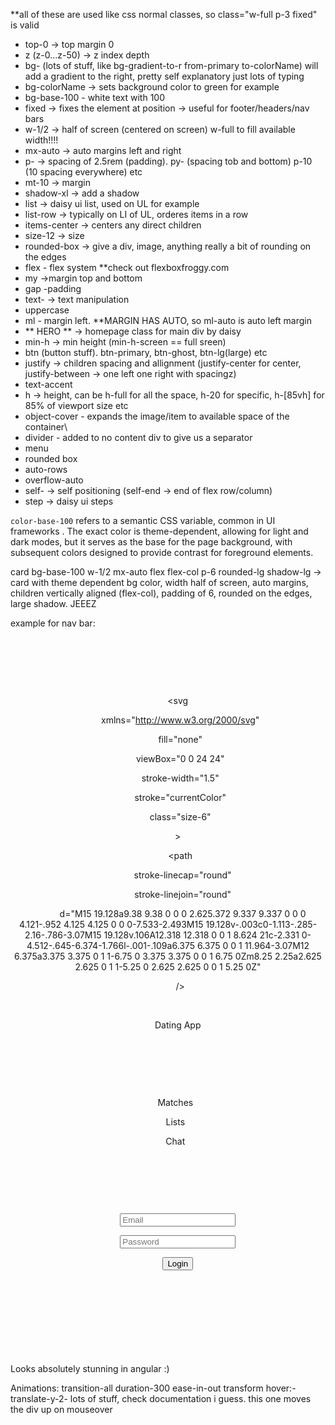 **all of these are used like css normal classes, so class="w-full p-3 fixed" is valid

- top-0 -> top margin 0
- z (z-0...z-50) -> z index depth
- bg- (lots of stuff, like bg-gradient-to-r from-primary to-colorName) will add a gradient to the right, pretty self explanatory just lots of typing
- bg-colorName -> sets background color to green for example
- bg-base-100 - white text with 100 
- fixed -> fixes the element at position -> useful for footer/headers/nav bars
- w-1/2 -> half of screen (centered on screen) w-full to fill available width!!!!
- mx-auto -> auto margins left and right
- p- -> spacing of 2.5rem (padding). py- (spacing tob and bottom) p-10 (10 spacing everywhere) etc
- mt-10 -> margin
- shadow-xl -> add a shadow
- list -> daisy ui list, used on UL for example
- list-row -> typically on LI of UL, orderes items in a row
- items-center -> centers any direct children
- size-12 -> size
- rounded-box -> give a div, image, anything really a bit of rounding on the edges
- flex - flex system **check out flexboxfroggy.com
- my ->margin top and bottom
- gap -padding
- text- -> text manipulation
- uppercase
- ml - margin left. **MARGIN HAS AUTO, so ml-auto is auto left margin
- ** HERO ** -> homepage class for main div by daisy
- min-h -> min height (min-h-screen == full sreen)
- btn (button stuff). btn-primary, btn-ghost, btn-lg(large) etc
- justify -> children spacing and allignment (justify-center for center, justify-between -> one left one right with spacingz)
- text-accent
- h -> height, can be h-full for all the space, h-20 for specific, h-[85vh] for 85% of viewport size etc
- object-cover - expands the image/item to available space of the container\
- divider - added to no content div to give us a separator
- menu
- rounded box
- auto-rows
- overflow-auto
- self- -> self positioning (self-end -> end of flex row/column)
- step -> daisy ui steps

`color-base-100` refers to a semantic CSS variable, common in UI frameworks . The exact color is theme-dependent, allowing for light and dark modes, but it serves as the base for the page background, with subsequent colors designed to provide contrast for foreground elements.

card bg-base-100 w-1/2 mx-auto flex flex-col p-6 rounded-lg shadow-lg -> card with theme dependent bg color, width half of screen, auto margins, children vertically aligned (flex-col), padding of 6, rounded on the edges, large shadow. JEEEZ

example for nav bar: 
<header class="p-3 w-full fixed top-0 z-50 bg-gradient-to-r from-primary to-black">

  <div class="flex align-middle items-center px-10 mx-auto gap-6">

    <a class="max-h-16 text-white border-r-white border-r-2 pr-6">

      <div class="flex flex-row align-middle items-center gap-2">

        <svg

          xmlns="http://www.w3.org/2000/svg"

          fill="none"

          viewBox="0 0 24 24"

          stroke-width="1.5"

          stroke="currentColor"

          class="size-6"

        >

          <path

            stroke-linecap="round"

            stroke-linejoin="round"

            d="M15 19.128a9.38 9.38 0 0 0 2.625.372 9.337 9.337 0 0 0 4.121-.952 4.125 4.125 0 0 0-7.533-2.493M15 19.128v-.003c0-1.113-.285-2.16-.786-3.07M15 19.128v.106A12.318 12.318 0 0 1 8.624 21c-2.331 0-4.512-.645-6.374-1.766l-.001-.109a6.375 6.375 0 0 1 11.964-3.07M12 6.375a3.375 3.375 0 1 1-6.75 0 3.375 3.375 0 0 1 6.75 0Zm8.25 2.25a2.625 2.625 0 1 1-5.25 0 2.625 2.625 0 0 1 5.25 0Z"

          />

        </svg>

        Dating App

      </div>

    </a>

    <nav class="flex gap-3 my-2 uppercase text-lg text-white">

      <a>Matches</a>

      <a>Lists</a>

      <a>Chat</a>

    </nav>

    <div class="flex align-middle ml-auto gap-3">

      <form class="flex items-center gap-3">

        <input type="text" class="input" placeholder="Email" />

        <input type="password" class="input" placeholder="Password" />

        <button class="btn btn-primary" type="submit">Login</button>

      </form>

    </div>

  </div>

</header>

Looks absolutely stunning in angular :)

Animations:
transition-all duration-300 ease-in-out transform hover:-translate-y-2- lots of stuff, check documentation i guess. this one moves the div up on mouseover